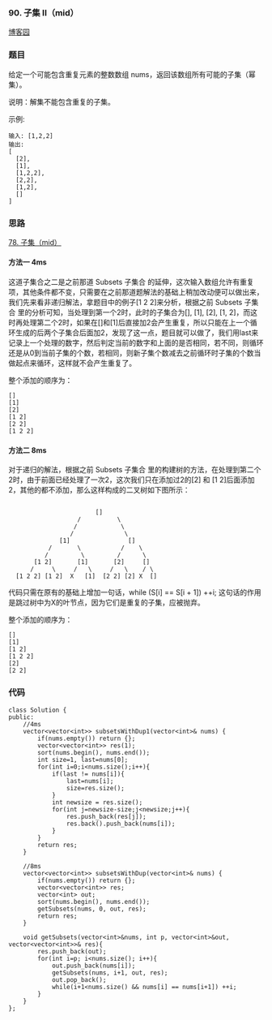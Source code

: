 ### 90. 子集 II（mid）

[博客园](http://www.cnblogs.com/grandyang/p/4310964.html)

### 题目 
给定一个可能包含重复元素的整数数组 nums，返回该数组所有可能的子集（幂集）。

说明：解集不能包含重复的子集。

示例:

	输入: [1,2,2]
	输出:
	[
	  [2],
	  [1],
	  [1,2,2],
	  [2,2],
	  [1,2],
	  []
	]

### 思路

[78. 子集（mid）]()

#### 方法一 4ms

这道子集合之二是之前那道 Subsets 子集合 的延伸，这次输入数组允许有重复项，其他条件都不变，只需要在之前那道题解法的基础上稍加改动便可以做出来，我们先来看非递归解法，拿题目中的例子[1 2 2]来分析，根据之前 Subsets 子集合 里的分析可知，当处理到第一个2时，此时的子集合为[], [1], [2], [1, 2]，而这时再处理第二个2时，如果在[]和[1]后直接加2会产生重复，所以只能在上一个循环生成的后两个子集合后面加2，发现了这一点，题目就可以做了，我们用last来记录上一个处理的数字，然后判定当前的数字和上面的是否相同，若不同，则循环还是从0到当前子集的个数，若相同，则新子集个数减去之前循环时子集的个数当做起点来循环，这样就不会产生重复了。

整个添加的顺序为：

	[]
	[1]
	[2]
	[1 2]
	[2 2]
	[1 2 2]

#### 方法二 8ms
对于递归的解法，根据之前 Subsets 子集合 里的构建树的方法，在处理到第二个2时，由于前面已经处理了一次2，这次我们只在添加过2的[2] 和 [1 2]后面添加2，其他的都不添加，那么这样构成的二叉树如下图所示：


```

                        []        
                   /          \        
                  /            \     
                 /              \
              [1]                []
           /       \           /    \
          /         \         /      \        
       [1 2]       [1]       [2]     []
      /     \     /   \     /   \    / \
  [1 2 2] [1 2]  X   [1]  [2 2] [2] X  []
```



代码只需在原有的基础上增加一句话，while (S[i] == S[i + 1]) ++i; 这句话的作用是跳过树中为X的叶节点，因为它们是重复的子集，应被抛弃。


整个添加的顺序为：

	[]
	[1]
	[1 2]
	[1 2 2]
	[2]
	[2 2]

### 代码

```
class Solution {
public:
    //4ms
    vector<vector<int>> subsetsWithDup1(vector<int>& nums) {
        if(nums.empty()) return {};
        vector<vector<int>> res(1);
        sort(nums.begin(), nums.end());
        int size=1, last=nums[0];
        for(int i=0;i<nums.size();i++){
            if(last != nums[i]){
                last=nums[i];
                size=res.size();
            }
            int newsize = res.size();
            for(int j=newsize-size;j<newsize;j++){
                res.push_back(res[j]);
                res.back().push_back(nums[i]);
            }
        }
        return res;
    }
    
    //8ms
    vector<vector<int>> subsetsWithDup(vector<int>& nums) {
        if(nums.empty()) return {};
        vector<vector<int>> res;
        vector<int> out;
        sort(nums.begin(), nums.end());
        getSubsets(nums, 0, out, res);
        return res;
    }
    
    void getSubsets(vector<int>&nums, int p, vector<int>&out, vector<vector<int>>& res){
        res.push_back(out);
        for(int i=p; i<nums.size(); i++){
            out.push_back(nums[i]);
            getSubsets(nums, i+1, out, res);
            out.pop_back();
            while(i+1<nums.size() && nums[i] == nums[i+1]) ++i;
        }
    }
};
```
